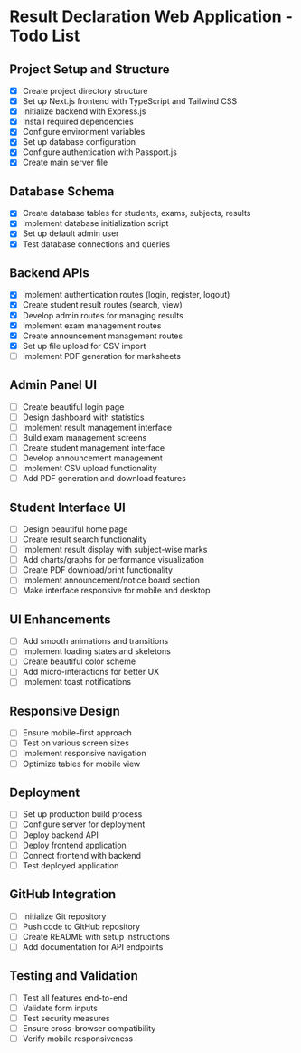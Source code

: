 # Result Declaration Web Application - Todo List

## Project Setup and Structure
- [x] Create project directory structure
- [x] Set up Next.js frontend with TypeScript and Tailwind CSS
- [x] Initialize backend with Express.js
- [x] Install required dependencies
- [x] Configure environment variables
- [x] Set up database configuration
- [x] Configure authentication with Passport.js
- [x] Create main server file

## Database Schema
- [x] Create database tables for students, exams, subjects, results
- [x] Implement database initialization script
- [x] Set up default admin user
- [x] Test database connections and queries

## Backend APIs
- [x] Implement authentication routes (login, register, logout)
- [x] Create student result routes (search, view)
- [x] Develop admin routes for managing results
- [x] Implement exam management routes
- [x] Create announcement management routes
- [x] Set up file upload for CSV import
- [ ] Implement PDF generation for marksheets

## Admin Panel UI
- [ ] Create beautiful login page
- [ ] Design dashboard with statistics
- [ ] Implement result management interface
- [ ] Build exam management screens
- [ ] Create student management interface
- [ ] Develop announcement management
- [ ] Implement CSV upload functionality
- [ ] Add PDF generation and download features

## Student Interface UI
- [ ] Design beautiful home page
- [ ] Create result search functionality
- [ ] Implement result display with subject-wise marks
- [ ] Add charts/graphs for performance visualization
- [ ] Create PDF download/print functionality
- [ ] Implement announcement/notice board section
- [ ] Make interface responsive for mobile and desktop

## UI Enhancements
- [ ] Add smooth animations and transitions
- [ ] Implement loading states and skeletons
- [ ] Create beautiful color scheme
- [ ] Add micro-interactions for better UX
- [ ] Implement toast notifications

## Responsive Design
- [ ] Ensure mobile-first approach
- [ ] Test on various screen sizes
- [ ] Implement responsive navigation
- [ ] Optimize tables for mobile view

## Deployment
- [ ] Set up production build process
- [ ] Configure server for deployment
- [ ] Deploy backend API
- [ ] Deploy frontend application
- [ ] Connect frontend with backend
- [ ] Test deployed application

## GitHub Integration
- [ ] Initialize Git repository
- [ ] Push code to GitHub repository
- [ ] Create README with setup instructions
- [ ] Add documentation for API endpoints

## Testing and Validation
- [ ] Test all features end-to-end
- [ ] Validate form inputs
- [ ] Test security measures
- [ ] Ensure cross-browser compatibility
- [ ] Verify mobile responsiveness
